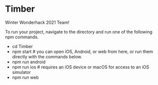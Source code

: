 # Timber
Winter Wonderhack 2021 Team!


To run your project, navigate to the directory and run one of the following npm commands.

- cd Timber
- npm start # you can open iOS, Android, or web from here, or run them directly with the commands below.
- npm run android
- npm run ios # requires an iOS device or macOS for access to an iOS simulator
- npm run web